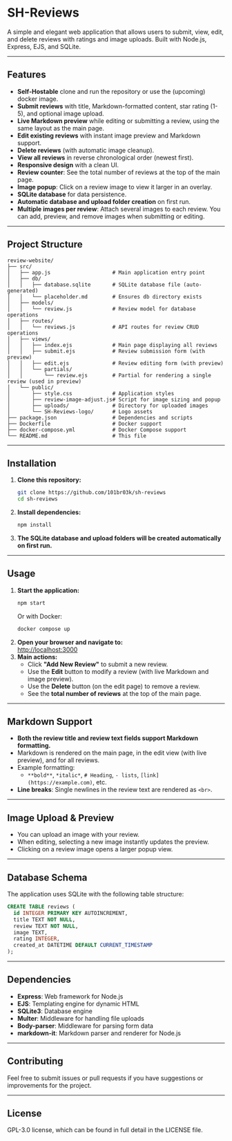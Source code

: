 # SH-Reviews

A simple and elegant web application that allows users to submit, view, edit, and delete reviews with ratings and image uploads. Built with Node.js, Express, EJS, and SQLite.

---

## Features
- **Self-Hostable** clone and run the repository or use the (upcoming) docker image. 
- **Submit reviews** with title, Markdown-formatted content, star rating (1-5), and optional image upload.
- **Live Markdown preview** while editing or submitting a review, using the same layout as the main page.
- **Edit existing reviews** with instant image preview and Markdown support.
- **Delete reviews** (with automatic image cleanup).
- **View all reviews** in reverse chronological order (newest first).
- **Responsive design** with a clean UI.
- **Review counter**: See the total number of reviews at the top of the main page.
- **Image popup**: Click on a review image to view it larger in an overlay.
- **SQLite database** for data persistence.
- **Automatic database and upload folder creation** on first run.
- **Multiple images per review**: Attach several images to each review. You can add, preview, and remove images when submitting or editing.

---

## Project Structure

```
review-website/
├── src/
│   ├── app.js                    # Main application entry point
│   ├── db/
│   │   ├── database.sqlite       # SQLite database file (auto-generated)
│   │   └── placeholder.md        # Ensures db directory exists
│   ├── models/
│   │   └── review.js             # Review model for database operations
│   ├── routes/
│   │   └── reviews.js            # API routes for review CRUD operations
│   ├── views/
│   │   ├── index.ejs             # Main page displaying all reviews
│   │   ├── submit.ejs            # Review submission form (with preview)
│   │   ├── edit.ejs              # Review editing form (with preview)
│   │   └── partials/
│   │       └── review.ejs        # Partial for rendering a single review (used in preview)
│   └── public/
│       ├── style.css             # Application styles
│       ├── review-image-adjust.js# Script for image sizing and popup
│       ├── uploads/              # Directory for uploaded images
│       └── SH-Reviews-logo/      # Logo assets
├── package.json                  # Dependencies and scripts
├── Dockerfile                    # Docker support
├── docker-compose.yml            # Docker Compose support
└── README.md                     # This file
```

---

## Installation

1. **Clone this repository:**
   ```bash
   git clone https://github.com/101br03k/sh-reviews
   cd sh-reviews
   ```
2. **Install dependencies:**
   ```bash
   npm install
   ```
3. **The SQLite database and upload folders will be created automatically on first run.**

---

## Usage

1. **Start the application:**
   ```bash
   npm start
   ```
   Or with Docker:
   ```bash
   docker compose up
   ```
2. **Open your browser and navigate to:**  
   [http://localhost:3000](http://localhost:3000)
3. **Main actions:**
   - Click **"Add New Review"** to submit a new review.
   - Use the **Edit** button to modify a review (with live Markdown and image preview).
   - Use the **Delete** button (on the edit page) to remove a review.
   - See the **total number of reviews** at the top of the main page.

---

## Markdown Support

- **Both the review title and review text fields support Markdown formatting.**
- Markdown is rendered on the main page, in the edit view (with live preview), and for all reviews.
- Example formatting:
  - `**bold**`, `*italic*`, `# Heading`, `- lists`, `[link](https://example.com)`, etc.
- **Line breaks**: Single newlines in the review text are rendered as `<br>`.

---

## Image Upload & Preview

- You can upload an image with your review.
- When editing, selecting a new image instantly updates the preview.
- Clicking on a review image opens a larger popup view.

---

## Database Schema

The application uses SQLite with the following table structure:

```sql
CREATE TABLE reviews (
  id INTEGER PRIMARY KEY AUTOINCREMENT,
  title TEXT NOT NULL,
  review TEXT NOT NULL,
  image TEXT,
  rating INTEGER,
  created_at DATETIME DEFAULT CURRENT_TIMESTAMP
);
```

---

## Dependencies

- **Express**: Web framework for Node.js
- **EJS**: Templating engine for dynamic HTML
- **SQLite3**: Database engine
- **Multer**: Middleware for handling file uploads
- **Body-parser**: Middleware for parsing form data
- **markdown-it**: Markdown parser and renderer for Node.js

---

## Contributing

Feel free to submit issues or pull requests if you have suggestions or improvements for the project.

---

## License

GPL-3.0 license, which can be found in full detail in the LICENSE file.
